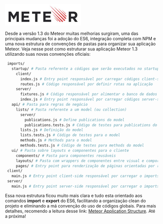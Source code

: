 ![Estruturando uma aplicação Meteor 1.3](images/meteor-logo.jpg "Estruturando uma aplicação Meteor 1.3")

Desde a versão 1.3 do Meteor muitas melhorias surgiram, uma das principais mudanças foi a adoção do ES6, integração completa com NPM e uma nova estrutura de convenções de pastas para organizar sua aplicação Meteor.
Veja nesse post como estruturar sua aplicação Meteor 1.3 utilizando suas novas convenções oficiais:

``` bash
 imports/
   startup/ # Pasta referente a códigos que serão executados no startup do cliente e ou servidor
     client/
       index.js # Entry point responsável por carregar códigos client-side da pasta imports/ui/**/*
       routes.js # Código responsável por definir rotas na aplicação
     server/
       fixtures.js # Código responsável por alimentar o banco de dados em ambiente dev
       index.js # Entry point responsável por carregar códigos server-side da pasta imports/api/**/*
   api/ # Pasta para regras de negócio
     lists/ # Pasta referente a um model (ou collection)
       server/
         publications.js # Define publications do model
         publications.tests.js # Código de testes para publications do model
       lists.js # Definição do model
       lists.tests.js # Código de testes para o model
       methods.js # Methods para o model
       methods.tests.js # Código de testes para methods do model
   ui/ # Pasta sobre layouts e componentes para o cliente
     components/ # Pasta para componentes reusáveis
     layouts/ # Pasta com wrappers de componentes entre visual e comportamental
     pages/ # Entry point para renderização de páginas orientadas por routers
 client/
   main.js # Entry point client-side responsável por carregar o imports/startup/client/index.js
 server/
   main.js # Entry point server-side responsável por carregar o imports/startup/server/index.js
``` 

Essa nova estrutura ficou muito mais clara e tudo esta orientado aos comandos **import** e **export** do ES6, facilitando a organização clean do projeto e eliminando a má convenção do uso de códigos globais.
Para mais detalhes, recomendo a leitura desse link: [Meteor Application Structure](http://guide.meteor.com/structure.html "Meteor Application Structure").
Até a próxima!